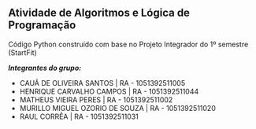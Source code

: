 ## Atividade de Algoritmos e Lógica de Programação

Código Python construído com base no Projeto Integrador do 1º semestre (StartFit)

***Integrantes do grupo:***

- CAUÃ DE OLIVEIRA SANTOS | RA - 1051392511005
- HENRIQUE CARVALHO CAMPOS | RA - 1051392511044
- MATHEUS VIEIRA PERES | RA - 1051392511002
- MURILLO MIGUEL OZORIO DE SOUZA | RA - 1051392511020
- RAUL CORRÊA | RA - 1051392511031
